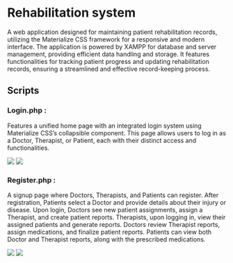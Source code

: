 
# Rehabilitation system
A web application designed for maintaining patient rehabilitation records, utilizing the Materialize CSS framework for a responsive and modern interface. The application is powered by XAMPP for database and server management, providing efficient data handling and storage. It features functionalities for tracking patient progress and updating rehabilitation records, ensuring a streamlined and effective record-keeping process.

## Scripts
### Login.php : 

Features a unified home page with an integrated login system using Materialize CSS’s collapsible component. This page allows users to log in as a Doctor, Therapist, or Patient, each with their distinct access and functionalities.

![](screen%20shots/home%20page.png)
![](screen%20shots/login.png)


### Register.php :

A signup page where Doctors, Therapists, and Patients can register. After registration, Patients select a Doctor and provide details about their injury or disease. Upon login, Doctors see new patient assignments, assign a Therapist, and create patient reports. Therapists, upon logging in, view their assigned patients and generate reports. Doctors review Therapist reports, assign medications, and finalize patient reports. Patients can view both Doctor and Therapist reports, along with the prescribed medications.

![](screen%20shots/register.png)
![](screen%20shots/register(1).png)
